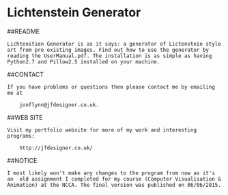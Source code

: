 # Lichtenstein Generator
##README

	Lichtenstien Generator is as it says: a generator of Lictenstein style art from pre existing images. Find out how to use the generator by reading the UserManual.pdf. The installation is as simple as having Python2.7 and Pillow2.5 installed on your machine.

##CONTACT

	If you have problems or questions then please contact me by emailing me at
	
		jonflynn@jfdesigner.co.uk. 

##WEB SITE
	
	Visit my portfolio website for more of my work and interesting programs:

		http://jfdesigner.co.uk/

##NOTICE

	I most likely won't make any changes to the program from now as it's an  old assignment I completed for my course (Computer Visualisation & Animation) at the NCCA. The final version was published on 06/06/2015.
